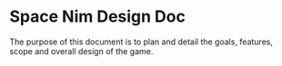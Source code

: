 # Space Nim Design Doc

The purpose of this document is to plan and detail the goals, features, scope and overall design of the game. 